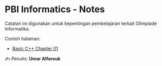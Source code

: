 # PBI Informatics - Notes

Catatan ini digunakan untuk kepentingan pembelajaran terkait Olimpiade Informatika.

Contoh halaman:

-   [Basic C++ Chapter 01](tlx-basiccpp-01.md)

✍️ Penulis: **Umar Alfarouk**
